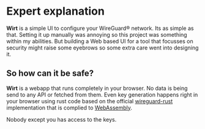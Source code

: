 # Expert explanation

**Wirt** is a simple UI to configure your WireGuard® network. Its as simple as that.
Setting it up manually was annoying so this project was something within my abilities.
But building a Web based UI for a tool that focusses on security might raise some eyebrows so some extra care went into designing it.

## So how can it be safe?

**Wirt** is a webapp that runs completely in your browser. No data is being send to any API or fetched from them. Even key generation happens right in your browser using rust code based on the official [wireguard-rust]() implementation that is complied to [WebAssembly](https://webassembly.org/).

Nobody except you has access to the keys.
